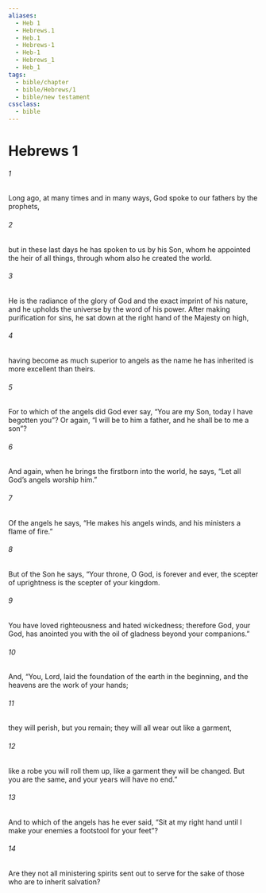 ```yaml
---
aliases:
  - Heb 1
  - Hebrews.1
  - Heb.1
  - Hebrews-1
  - Heb-1
  - Hebrews_1
  - Heb_1
tags:
  - bible/chapter
  - bible/Hebrews/1
  - bible/new testament
cssclass:
  - bible
---
```


# Hebrews 1

###### 1
Long ago, at many times and in many ways, God spoke to our fathers by the prophets,
###### 2
but in these last days he has spoken to us by his Son, whom he appointed the heir of all things, through whom also he created the world.
###### 3
He is the radiance of the glory of God and the exact imprint of his nature, and he upholds the universe by the word of his power. After making purification for sins, he sat down at the right hand of the Majesty on high,
###### 4
having become as much superior to angels as the name he has inherited is more excellent than theirs.
###### 5
For to which of the angels did God ever say, “You are my Son, today I have begotten you”? Or again, “I will be to him a father, and he shall be to me a son”?
###### 6
And again, when he brings the firstborn into the world, he says, “Let all God’s angels worship him.”
###### 7
Of the angels he says, “He makes his angels winds, and his ministers a flame of fire.”
###### 8
But of the Son he says, “Your throne, O God, is forever and ever, the scepter of uprightness is the scepter of your kingdom.
###### 9
You have loved righteousness and hated wickedness; therefore God, your God, has anointed you with the oil of gladness beyond your companions.”
###### 10
And, “You, Lord, laid the foundation of the earth in the beginning, and the heavens are the work of your hands;
###### 11
they will perish, but you remain; they will all wear out like a garment,
###### 12
like a robe you will roll them up, like a garment they will be changed. But you are the same, and your years will have no end.”
###### 13
And to which of the angels has he ever said, “Sit at my right hand until I make your enemies a footstool for your feet”?
###### 14
Are they not all ministering spirits sent out to serve for the sake of those who are to inherit salvation?


